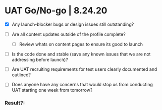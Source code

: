 # UAT Go/No-go | 8.24.20

- [X] Any launch-blocker bugs or design issues still outstanding?
- [ ] Are all content updates outside of the profile complete?
     - [ ] Review whats on content pages to ensure its good to launch
- [ ] Is the code done and stable (save any known issues that we are not addressing before launch)?
- [ ] Are UAT recruiting requirements for test users clearly documented and outlined?
- [ ] Does anyone have any concerns that would stop us from conducting UAT starting one week from tomorrow?


### Result?: 
